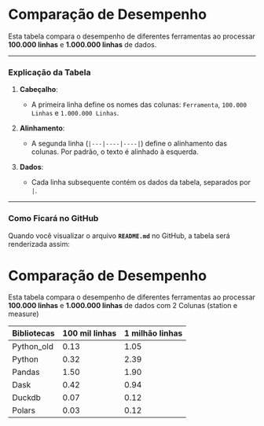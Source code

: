 # Comparação de Desempenho

Esta tabela compara o desempenho de diferentes ferramentas ao processar **100.000 linhas** e **1.000.000 linhas** de dados.


---

### **Explicação da Tabela**

1. **Cabeçalho**:
   - A primeira linha define os nomes das colunas: `Ferramenta`, `100.000 Linhas` e `1.000.000 Linhas`.

2. **Alinhamento**:
   - A segunda linha (`|---|----|----|`) define o alinhamento das colunas. Por padrão, o texto é alinhado à esquerda.

3. **Dados**:
   - Cada linha subsequente contém os dados da tabela, separados por `|`.

---

### **Como Ficará no GitHub**

Quando você visualizar o arquivo **`README.md`** no GitHub, a tabela será renderizada assim:

# Comparação de Desempenho

Esta tabela compara o desempenho de diferentes ferramentas ao processar **100.000 linhas** e **1.000.000 linhas** de dados com 2 Colunas (station e measure)

<table>
  <thead>
    <tr>
      <th>Bibliotecas</th>
      <th>100 mil linhas</th>
      <th>1 milhão linhas</th>
    </tr>
  </thead>
  <tbody>
    <tr>
      <td>Python_old</td>
      <td>0.13</td>
      <td>1.05</td>
    </tr>
    <tr>
      <td>Python</td>
      <td>0.32</td>
      <td>2.39</td>
    </tr>
    <tr>
      <td>Pandas</td>
      <td>1.50</td>
      <td>1.90</td>
    </tr>
    <tr>
      <td>Dask</td>
      <td>0.42</td>
      <td>0.94</td>
    </tr>
    <tr>
      <td>Duckdb</td>
      <td>0.07</td>
      <td>0.12</td>
    </tr>
    <tr>
      <td>Polars</td>
      <td>0.03</td>
      <td>0.12</td>
    </tr>               
  </tbody>
</table>
